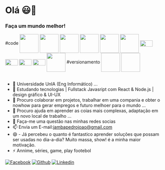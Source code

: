 # Olá 😃👋
### Faça um mundo melhor! 

<div style="display">
  #code
            <img align="center" width="60px" height="60px" src="https://cdn.jsdelivr.net/gh/devicons/devicon/icons/html5/html5-original-wordmark.svg" />
            <img align="center" width="60px" height="60px" src="https://cdn.jsdelivr.net/gh/devicons/devicon/icons/css3/css3-original-wordmark.svg" />
            <img align="center" width="60px" height="60px" src="https://cdn.jsdelivr.net/gh/devicons/devicon/icons/javascript/javascript-original.svg" />
            <img align="center" width="60px" height="60px" src="https://cdn.jsdelivr.net/gh/devicons/devicon/icons/bootstrap/bootstrap-original.svg" />  
            <img align="center" width="60px" height="60px" src="https://cdn.jsdelivr.net/gh/devicons/devicon/icons/sass/sass-original.svg" />        
            <img align="center" width="60px" height="60px" src="https://cdn.jsdelivr.net/gh/devicons/devicon/icons/nodejs/nodejs-original-wordmark.svg" />
            <img align="center" width="40px" height="20px" src="https://cdn.jsdelivr.net/gh/devicons/devicon/icons/npm/npm-original-wordmark.svg" />         
            <img align="center" width="40px" height="20px" src="https://cdn.jsdelivr.net/gh/devicons/devicon/icons/yarn/yarn-original-wordmark.svg" />  
            <img align="center" width="40px" height="20px" src="https://cdn.jsdelivr.net/gh/devicons/devicon/icons/webpack/webpack-original.svg" />          
            <img align="center" width="40px" height="20px" src="https://cdn.jsdelivr.net/gh/devicons/devicon/icons/babel/babel-original.svg" />
            <imgalign="center" width="60px" height="60px" src="https://cdn.jsdelivr.net/gh/devicons/devicon/icons/react/react-original.svg" />
            <img align="center" width="60px" height="60px" src="https://cdn.jsdelivr.net/gh/devicons/devicon/icons/wordpress/wordpress-original.svg" />
  #versionamento 
            <img align="center" width="60px" height="60px src="https://cdn.jsdelivr.net/gh/devicons/devicon/icons/git/git-original.svg" /> 
            <img align="center" width="60px" height="60px src="https://cdn.jsdelivr.net/gh/devicons/devicon/icons/github/github-original.svg" />
</div>
 
 ##

- 🔭 Universidade UnIA (Eng Informático) ...
- 🌱 Estudando tecnologias | Fullstack Javasript com React & Node.js | design gráfico & UI-UX
- 👯 Procuro colaborar em projetos, trabalhar em uma compania e obter o nowhow para gerar empregos e futuro melhoer para o mundo ...
- 🤔 Procuro ajuda em aprender as coias mais complexas, adaptação em um novo local de trabalho ...
- 💬 Faça-me uma questão nas minhas redes socias 
- 📫 Envia um E-mail:jambapedrojoao@gmail.com 
- 😄 - Já percebeu o quanto é fantastico aprender soluções que possam ser usadas no dia-a-dia? Muito massa, show! é a minha maior motivação.
- ⚡ Annime, séries, game, play footebol

[![Facebook](https://img.shields.io/badge/Facebook-1877F2?style=for-the-badge&logo=facebook&logoColor=white)](https://www.facebook.com/jambapedrojoao.joao)
[![Github](https://img.shields.io/badge/GitHub-100000?style=for-the-badge&logo=github&logoColor=white)](https://github.com/JambaGoDevCode)
[![Linkedin](https://img.shields.io/badge/LinkedIn-0077B5?style=for-the-badge&logo=linkedin&logoColor=white)](https://www.linkedin.com/in/joão-jamba-946735190/)

 
<!--
**JambaGoDevCode/JambaGoDevCode** is a ✨ _special_ ✨ repository because its `README.md` (this file) appears on your GitHub profile.

Here are some ideas to get you started:


-->
